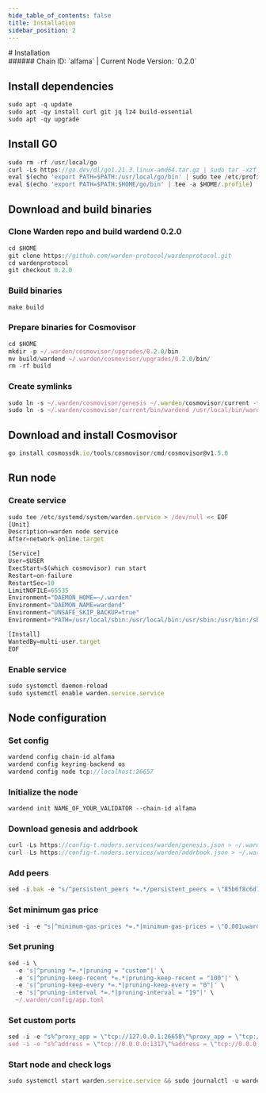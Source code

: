 ```yaml
---
hide_table_of_contents: false
title: Installation
sidebar_position: 2
---
```


<div class="h1-with-icon icon-warden">
# Installation
</div>
###### Chain ID: `alfama` | Current Node Version: `0.2.0`

## Install dependencies

```js
sudo apt -q update
sudo apt -qy install curl git jq lz4 build-essential
sudo apt -qy upgrade
```

## Install GO
```js
sudo rm -rf /usr/local/go
curl -Ls https://go.dev/dl/go1.21.3.linux-amd64.tar.gz | sudo tar -xzf - -C /usr/local
eval $(echo 'export PATH=$PATH:/usr/local/go/bin' | sudo tee /etc/profile.d/golang.sh)
eval $(echo 'export PATH=$PATH:$HOME/go/bin' | tee -a $HOME/.profile)
```

## Download and build binaries
### Clone Warden repo and build wardend 0.2.0
```js
cd $HOME
git clone https://github.com/warden-protocol/wardenprotocol.git
cd wardenprotocol
git checkout 0.2.0
```

### Build binaries
```js
make build
```
### Prepare binaries for Cosmovisor
```js
cd $HOME
mkdir -p ~/.warden/cosmovisor/upgrades/0.2.0/bin
mv build/wardend ~/.warden/cosmovisor/upgrades/0.2.0/bin/
rm -rf build
```

### Create symlinks
```js
sudo ln -s ~/.warden/cosmovisor/genesis ~/.warden/cosmovisor/current -f
sudo ln -s ~/.warden/cosmovisor/current/bin/wardend /usr/local/bin/wardend -f
```

## Download and install Cosmovisor
```js
go install cosmossdk.io/tools/cosmovisor/cmd/cosmovisor@v1.5.0
```

## Run node
### Create service
```js
sudo tee /etc/systemd/system/warden.service > /dev/null << EOF
[Unit]
Description=warden node service
After=network-online.target

[Service]
User=$USER
ExecStart=$(which cosmovisor) run start
Restart=on-failure
RestartSec=10
LimitNOFILE=65535
Environment="DAEMON_HOME=~/.warden"
Environment="DAEMON_NAME=wardend"
Environment="UNSAFE_SKIP_BACKUP=true"
Environment="PATH=/usr/local/sbin:/usr/local/bin:/usr/sbin:/usr/bin:/sbin:/bin:/usr/games:/usr/local/games:/snap/bin:~/.warden/cosmovisor/current/bin"

[Install]
WantedBy=multi-user.target
EOF
```

### Enable service
```js
sudo systemctl daemon-reload
sudo systemctl enable warden.service.service
```

## Node configuration
### Set config
```js
wardend config chain-id alfama
wardend config keyring-backend os
wardend config node tcp://localhost:26657
```

### Initialize the node
```js
wardend init NAME_OF_YOUR_VALIDATOR --chain-id alfama
```

### Download genesis and addrbook
```js
curl -Ls https://config-t.noders.services/warden/genesis.json > ~/.warden/config/genesis.json
curl -Ls https://config-t.noders.services/warden/addrbook.json > ~/.warden/config/addrbook.json
```
### Add peers
```js
sed -i.bak -e "s/^persistent_peers *=.*/persistent_peers = \"85b6f8c6d7ac2e1e66e50af9825210d23eb1f806@warden-t-rpc.noders.services:23656\"/" ~/.warden/config/config.toml
```

### Set minimum gas price
```js
sed -i -e "s|^minimum-gas-prices *=.*|minimum-gas-prices = \"0.001uward\"|" ~/.warden/config/app.toml
```
### Set pruning
```js
sed -i \
  -e 's|^pruning *=.*|pruning = "custom"|' \
  -e 's|^pruning-keep-recent *=.*|pruning-keep-recent = "100"|' \
  -e 's|^pruning-keep-every *=.*|pruning-keep-every = "0"|' \
  -e 's|^pruning-interval *=.*|pruning-interval = "19"|' \
  ~/.warden/config/app.toml
```

### Set custom ports
```js
sed -i -e "s%^proxy_app = \"tcp://127.0.0.1:26658\"%proxy_app = \"tcp://127.0.0.1:14758\"%; s%^laddr = \"tcp://127.0.0.1:26657\"%laddr = \"tcp://127.0.0.1:14757\"%; s%^pprof_laddr = \"localhost:6060\"%pprof_laddr = \"localhost:14760\"%; s%^laddr = \"tcp://0.0.0.0:26656\"%laddr = \"tcp://0.0.0.0:14756\"%; s%^prometheus_listen_addr = \":26660\"%prometheus_listen_addr = \":14766\"%" ~/.warden/config/config.toml
sed -i -e "s%^address = \"tcp://0.0.0.0:1317\"%address = \"tcp://0.0.0.0:14717\"%; s%^address = \":8080\"%address = \":14780\"%; s%^address = \"0.0.0.0:9090\"%address = \"0.0.0.0:14790\"%; s%^address = \"0.0.0.0:9091\"%address = \"0.0.0.0:14791\"%; s%:8545%:14745%; s%:8546%:14746%; s%:6065%:14765%" ~/.warden/config/app.toml
```

### Start node and check logs
```js
sudo systemctl start warden.service.service && sudo journalctl -u warden.service.service -f --no-hostname -o cat
```